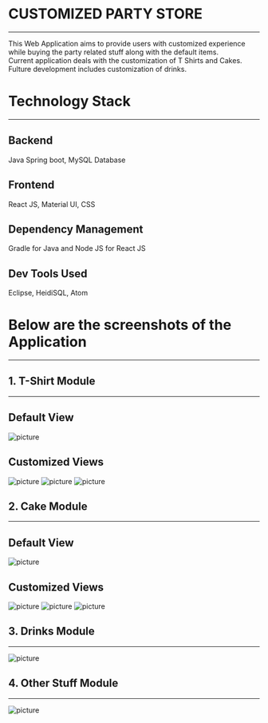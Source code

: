 # CUSTOMIZED PARTY STORE  
------------
This Web Application aims to provide users with customized experience while buying the party related stuff along with the default items.   
Current application deals with the customization of T Shirts and Cakes. Fulture development includes customization of drinks.   
   
# Technology Stack
-----------
## Backend
Java Spring boot, MySQL Database
## Frontend 
React JS, Material UI, CSS
## Dependency Management 
Gradle for Java and Node JS for React JS
## Dev Tools Used
Eclipse, HeidiSQL, Atom    

# Below are the screenshots of the Application
--------------    

## 1. T-Shirt Module
-------------   

## Default View 
![picture](https://bitbucket.org/SivakumarVayyeti/ssdi-party-store/raw/7ef7bbf7e0b33fc2310af4bc72af4c03929a6e53/partystore/Screenshots/tshirt_1.png)   

## Customized Views   

![picture](https://bitbucket.org/SivakumarVayyeti/ssdi-party-store/raw/7ef7bbf7e0b33fc2310af4bc72af4c03929a6e53/partystore/Screenshots/tshirt_2.png)
![picture](https://bitbucket.org/SivakumarVayyeti/ssdi-party-store/raw/7ef7bbf7e0b33fc2310af4bc72af4c03929a6e53/partystore/Screenshots/tshirt_3.png)
![picture](https://bitbucket.org/SivakumarVayyeti/ssdi-party-store/raw/7ef7bbf7e0b33fc2310af4bc72af4c03929a6e53/partystore/Screenshots/tshirt_4.png)
## 2. Cake Module
--------------   

## Default View   

![picture](https://bitbucket.org/SivakumarVayyeti/ssdi-party-store/raw/7ef7bbf7e0b33fc2310af4bc72af4c03929a6e53/partystore/Screenshots/cake_1.png)   

## Customized Views   

![picture](https://bitbucket.org/SivakumarVayyeti/ssdi-party-store/raw/7ef7bbf7e0b33fc2310af4bc72af4c03929a6e53/partystore/Screenshots/cake_2.png)
![picture](https://bitbucket.org/SivakumarVayyeti/ssdi-party-store/raw/7ef7bbf7e0b33fc2310af4bc72af4c03929a6e53/partystore/Screenshots/cake_3.png)
![picture](https://bitbucket.org/SivakumarVayyeti/ssdi-party-store/raw/7ef7bbf7e0b33fc2310af4bc72af4c03929a6e53/partystore/Screenshots/cake_4.png)
## 3. Drinks Module
------------   

![picture](https://bitbucket.org/SivakumarVayyeti/ssdi-party-store/raw/7ef7bbf7e0b33fc2310af4bc72af4c03929a6e53/partystore/Screenshots/drinks.png)   

## 4. Other Stuff Module 
---------------------   

![picture](https://bitbucket.org/SivakumarVayyeti/ssdi-party-store/raw/7ef7bbf7e0b33fc2310af4bc72af4c03929a6e53/partystore/Screenshots/otherstuff.png)
	